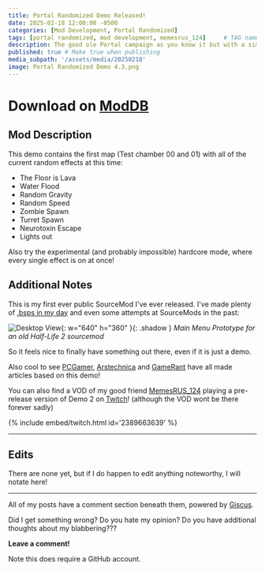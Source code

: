 ```yaml
---
title: Portal Randomized Demo Released!
date: 2025-02-18 12:00:00 -0500
categories: [Mod Development, Portal Randomized]
tags: [portal randomized, mod development, memesrus_124]     # TAG names should always be lowercase
description: The good ole Portal campaign as you know it but with a simple twist. Every chamber has a random effect applied to it, so every play through is different. Comes with 10 different random effects and 2 additional game modes!
published: true # Make true when publishing
media_subpath: '/assets/media/20250218'
image: Portal Randomized Demo 4.3.png
---
```


# Download on [ModDB](https://www.moddb.com/mods/portal-randomized/downloads/portal-randomized-demo)

## Mod Description

This demo contains the first map (Test chamber 00 and 01) with all of the current random effects at this time:

- The Floor is Lava
- Water Flood
- Random Gravity
- Random Speed
- Zombie Spawn
- Turret Spawn
- Neurotoxin Escape
- Lights out

Also try the experimental (and probably impossible) hardcore mode, where every single effect is on at once!

## Additional Notes

This is my first ever public SourceMod I've ever released. I've made plenty of [.bsps in my day](https://steamcommunity.com/id/GamingDominari/myworkshopfiles/) and even some attempts at SourceMods in the past:

![Desktop View](Reclaim.jpg){: w="640" h="360" }{: .shadow }
_Main Menu Prototype for an old Half-Life 2 sourcemod_

So it feels nice to finally have something out there, even if it is just a demo.

Also cool to see [PCGamer](https://www.pcgamer.com/games/puzzle/portal-randomized-mixes-up-valves-beloved-puzzler-by-turning-the-floor-into-lava-and-filling-chambers-with-a-deadly-neurotoxin/), 
[Arstechnica](https://arstechnica.com/gaming/2025/02/how-portal-randomized-breathes-new-life-into-a-pc-gaming-classic/) 
and [GameRant](https://gamerant.com/portal-randomized-mod-twist-classic-gameplay/) have all made articles based on this demo!

You can also find a VOD of my good friend [MemesRUS_124](https://www.youtube.com/@MemesRUs_124) playing a pre-release version of Demo 2 on [Twitch](https://www.twitch.tv/videos/2389663639)! (although the VOD wont be there forever sadly)

{% include embed/twitch.html id='2389663639' %}

---

## Edits

There are none yet, but if I do happen to edit anything noteworthy, I will notate here!

---

All of my posts have a comment section beneath them, powered by [Giscus](https://giscus.app/).

Did I get something wrong? Do you hate my opinion? Do you have additional thoughts about my blabbering???

**Leave a comment!**

Note this does require a GitHub account.